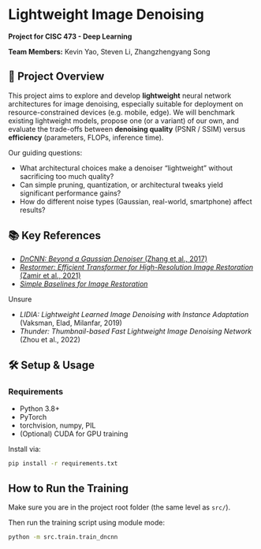 # Lightweight Image Denoising

**Project for CISC 473 - Deep Learning**

**Team Members:** Kevin Yao, Steven Li, Zhangzhengyang Song

## 🚀 Project Overview

This project aims to explore and develop **lightweight** neural network architectures for image denoising, especially suitable for deployment on resource-constrained devices (e.g. mobile, edge). We will benchmark existing lightweight models, propose one (or a variant) of our own, and evaluate the trade-offs between **denoising quality** (PSNR / SSIM) versus **efficiency** (parameters, FLOPs, inference time).

Our guiding questions:

- What architectural choices make a denoiser “lightweight” without sacrificing too much quality?
- Can simple pruning, quantization, or architectural tweaks yield significant performance gains?
- How do different noise types (Gaussian, real-world, smartphone) affect results?

## 📚 Key References

- [_DnCNN: Beyond a Gaussian Denoiser_ (Zhang et al., 2017)](https://arxiv.org/abs/1608.03981)
- [_Restormer: Efficient Transformer for High-Resolution Image Restoration_ (Zamir et al., 2021)](https://arxiv.org/abs/2111.09881)
- [_Simple Baselines for Image Restoration_](https://arxiv.org/abs/2204.04676)

Unsure

- _LIDIA: Lightweight Learned Image Denoising with Instance Adaptation_ (Vaksman, Elad, Milanfar, 2019)
- _Thunder: Thumbnail-based Fast Lightweight Image Denoising Network_ (Zhou et al., 2022)

## 🛠 Setup & Usage

### Requirements

- Python 3.8+
- PyTorch
- torchvision, numpy, PIL
- (Optional) CUDA for GPU training

Install via:

```bash
pip install -r requirements.txt
```

## How to Run the Training

Make sure you are in the project root folder (the same level as `src/`).

Then run the training script using module mode:

```bash
python -m src.train.train_dncnn
```

